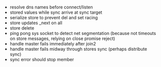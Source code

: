 * resolve dns names before connect/listen
* stored values while sync arrive at sync target
* serialize store to prevent del and set racing
* store updates _next on all
* store delete
* ping pong sys socket to detect net segmentation (because not timeouts on store messages, relying on close promise reject)
* handle master fails immediately after join2
* handle master fails midway through stores sync (perhaps distribute sync)
* sync error should stop member
